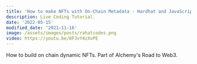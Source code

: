 ```yaml
---
title: 'How to make NFTs with On-Chain Metadata - Hardhat and JavaScript'
description: Live Coding Tutorial.
date: '2022-05-15'
modified_date: '2021-11-16'
image: /assets/images/posts/rahatcodes.png
video: https://youtu.be/8FJvY4zXvPE
---
```


How to build on chain dynamic NFTs. Part of Alchemy's Road to Web3. 

